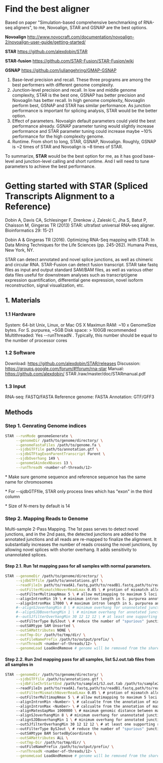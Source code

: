 # Find the best aligner

Based on paper "Simulation-based comprehensive benchmarking of RNA-seq aligners", to me, Novoalign, STAR and GSNAP are the best options. 

**Novoalign**
http://www.novocraft.com/documentation/novoalign-2/novoalign-user-guide/getting-started/

**STAR**
https://github.com/alexdobin/STAR

**STAR-fusion**
https://github.com/STAR-Fusion/STAR-Fusion/wiki

**GSNAP**
https://github.com/juliangehring/GMAP-GSNAP

1. Base-level precision and recall. These three programs are among the best performers with different genome complexity.
2. Junction-level precision and recall. In low and middle genome complexity, STAR is the best one, GSNAP has better precision and Novoaglin has better recall. In high genome complexity, Novoaglin perform best, GSNAP and STAR has similar performance. As junction performance is important for splicing analysis, STAR would be the better option.
3. Effect of parameters. Novoalgin default parameters could yield the best performance already. GSNAP parameter tuning would slightly increase performance and STAR parameter tuning could increase maybe ~10% performance for the high complexity genome. 
4. Runtime. From short to long, STAR, GSNAP, Novoalign. Roughly, GSNAP is ~2 times of STAR and Novoalign is ~8 times of STAR.

To summarize, **STAR** would be the best option for me, as it has good base-level and junction-level calling and short runtime. And I will need to tune parameters to achieve the best performance. 

# Getting started with STAR (Spliced Transcripts Alignment to a Reference)

Dobin A, Davis CA, Schlesinger F, Drenkow J, Zaleski C, Jha S, Batut P, Chaisson M, Gingeras TR (2013) STAR: ultrafast universal RNA-seq aligner. Bioinformatics 29: 15-21

Dobin A & Gingeras TR (2016). Optimizing RNA-Seq mapping with STAR. In Data Mining Techniques for the Life Sciences (pp. 245-262). Humana Press, New York, NY.

STAR can detect annotated and novel splice junctions, as well as chimeric and circular RNA. STAR-Fusion can detect fusion transcript. STAR take fastq files as input and output standard SAM/BAM files, as well as various other data files useful for downstream analyses such as transcript/gene expression quantification, differential gene expression, novel isoform reconstruction, signal visualization, etc. 

## 1. Materials
### 1.1 Hardware
System: 64-bit Unix, Linux, or Mac OS X
Maximun RAM: ~10 x GenomeSize bytes. For S. purpurea, ~5GB
Disk space: > 100GB recommended
Multithreaded: Yes --runThreadN <number-of-threads>. Typically, this number should be equal to the number of processor cores

### 1.2 Software
Download: https://github.com/alexdobin/STAR/releases
Discussion: https://groups.google.com/forum/#!forum/rna-star
Manual: https://github.com/alexdobin/ STAR /raw/master/doc/STARmanual.pdf

### 1.3 Input
RNA-seq: FASTQ/FASTA
Reference genome: FASTA
Annotation: GTF/GFF3

## Methods
### Step 1. Genrating Genome indices
```sh
STAR --runMode genomeGenerate \
     --genomeDir /path/to/genome/directory/ \
     --genomeFastaFiles /path/to/genome.fa \
     --sjdbGTFfile path/to/annotation.gtf \
     --sjdbGTFtagExonParentTranscript Parent \
     --sjdbOverhang 149 \
     --genomeSAindexNbases 13 \
     --runThreadN <number-of-threads/12>
```
\* Make sure genome sequence and reference sequence has the same name for chromosomes

\* For --sjdbGTFfile, STAR only process lines which has "exon" in the third column

\* Size of N-mers by default is 14

### Step 2. Mapping Reads to Genome
Multi-sample 2-Pass Mapping. The 1st pass serves to detect novel junctions, and in the 2nd pass, the detected junctions are added to the annotated junctions and all reads are re-mapped to finalize the alignment. It substantially increases the number of reads crossing the novel junctions, by allowing novel splices with shorter overhang. It adds sensitivity to unannotated splices. 
#### Step 2.1. Run 1st mapping pass for all samples with normal parameters.
```sh
STAR --genomeDir /path/to/genome/directory/ \
     --sjdbGTFfile /path/to/annotations.gtf \
     --readFileIn path/to/readA1.fastq,path/to/readB1.fastq,path/to/readC1.fastq... path/to/readA2.fastq,path/to/readB2.fastq,path/to/readC2.fastq... \
     --outFilterMismatchNoverReadLmax 0.05 \ # protion of mismatch allowed for the mapped reads
     --outFilterMultimapNmax 5 \ # allow mutimapping to maximum 5 loci
     --alignIntronMin 19 \ # minimum intron length in S. purpurea annotation is 20
     --alignIntronMax 17000 \ # maximum intron length in S. purpurea annotation is 16653
     #--alignSJoverhangMin 8 \ # minimum overhang for unannotated junctions
     #--alignSJDBoverhangMin 1 \ # minimum overhang for annotated junctions
     #--outSJfilterOverhangMin 30 12 12 12 \ # at least one supporting read has a large enough overhang >= 15 for noncanonical and 8 for unannotated canonical motifs, default was 30 12 12 12
     --outFilterType BySJout \ # reduce the number of "spurious" junctions
     --outSAMtype SAM Unsorted \
     --outSAMattributes NONE \
     --outTmp-Dir /path/to/tmp/dir/ \
     --outFileNamePrefix /path/to/output/prefix/ \
     --runThreadN <number-of-threads/12> \
     --genomeLoad LoadAndRemove # genome will be removed from the shared memory once all STAR jobs using it exit
```

#### Step 2.2. Run 2nd mapping pass for all samples, list SJ.out.tab files from all samples in 
```sh
STAR --genomeDir /path/to/genome/directory/ \
     --sjdbGTFfile /path/to/annotations.gtf \
     --sjdbFileChrStartEnd /path/to/sample1/SJ.out.tab /path/to/sample2/SJ.out.tab ...
     --readFileIn path/to/readA1.fastq,path/to/readB1.fastq,path/to/readC1.fastq,... path/to/readA2.fastq,path/to/readB2.fastq,path/to/readC2.fastq,... \
     --outFilterMismatchNoverReadLmax 0.05 \ # protion of mismatch allowed for the mapped reads
     --outFilterMultimapNmax 5 \ # allow mutimapping to maximum 5 loci
     --alignIntronMin <Number> \ # calcualte from the annotation of minimum intron size and use it as a guide for this parameter
     --alignIntronMax <Number> \ # calcualte from the annotation of maximum intron size and use it as a guide for this parameter
     --alignMatesGapMax 1000000 \ # maximum genomic distance between mates, need to be larger than --alignIntronMax
     --alignSJoverhangMin 8 \ # minimum overhang for unannotated junctions
     --alignSJDBoverhangMin 1 \ # minimum overhang for annotated junctions
     --outSJfilterOverhangMin 30 12 12 12 \ # at least one supporting read has a large enough overhang >= 15 for noncanonical and 8 for unannotated canonical motifs, default was 30 12 12 12
     --outFilterType BySJout \ # reduce the number of "spurious" junctions
     --outSAMtype BAM SortedByCoordinate \
     --outSAMattributes ALL \
     --outTmp-Dir /path/to/tmp/dir/ \ 
     --outFileNamePrefix /path/to/output/prefix/ \
     --runThreadN <number-of-threads/12> \
     --genomeLoad LoadAndRemove # genome will be removed from the shared memory once all STAR jobs using it exit
```
